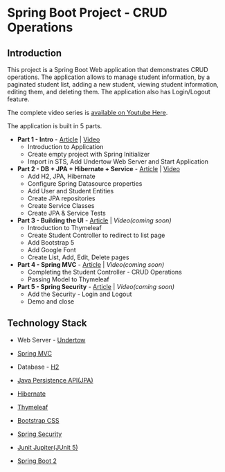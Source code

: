# Spring Boot Project - CRUD Operations

## Introduction
This project is a Spring Boot Web application that demonstrates CRUD operations. The application allows to manage student information, by a paginated student list, adding a new student, viewing student information, editing them, and deleting them. The application also has Login/Logout feature.

The complete video series is [available on Youtube Here][1].

The application is built in 5 parts.

- **Part 1 - Intro** - [Article][12] | [Video][17]
  - Introduction to Application
  - Create empty project with Spring Initializer
  - Import in STS, Add Undertow Web Server and Start Application
- **Part 2 - DB + JPA + Hibernate + Service** - [Article][13] | [Video][18]
  - Add H2, JPA, Hibernate
  - Configure Spring Datasource properties
  - Add User and Student Entities
  - Create JPA repositories
  - Create Service Classes
  - Create JPA & Service Tests
- **Part 3 - Building the UI** - [Article][14] | _Video(coming soon)_
  - Introduction to Thymeleaf
  - Create Student Controller to redirect to list page
  - Add Bootstrap 5
  - Add Google Font
  - Create List, Add, Edit, Delete pages
- **Part 4 - Spring MVC** - [Article][15] | _Video(coming soon)_
  - Completing the Student Controller - CRUD Operations
  - Passing Model to Thymeleaf
- **Part 5 - Spring Security** - [Article][16] | _Video(coming soon)_
  - Add the Security - Login and Logout
  - Demo and close

## Technology Stack

- Web Server - [Undertow][2]
- [Spring MVC][8]
- Database - [H2][3]
- [Java Persistence API(JPA)][10]
- [Hibernate][11]
- [Thymeleaf][4]
- [Bootstrap CSS][5]
- [Spring Security][9]
- [Junit Jupiter(JUnit 5)][6]
- [Spring Boot 2][7]



  [1]: https://www.youtube.com/watch?v=SSqIvBrNMkY&list=PLFZica6Hmcri2RPIt1al5cVfpEhxmaNIv
  [2]: https://undertow.io
  [3]: https://h2database.com/html/main.html
  [4]: https://www.thymeleaf.org
  [5]: https://getbootstrap.com/
  [6]: https://junit.org/junit5/
  [7]: https://spring.io/projects/spring-boot
  [8]: https://spring.io/projects/spring-framework
  [9]: https://spring.io/projects/spring-security
  [10]: https://www.oracle.com/java/technologies/persistence-jsp.html
  [11]: https://hibernate.org/orm/
  [12]: https://www.thecodejournal.tech/2021/05/build-it-with-spring-boot-crud-operations-part-1/
  [13]: https://www.thecodejournal.tech/2021/06/build-it-with-spring-boot-crud-operations-part-2/
  [14]: https://www.thecodejournal.tech/2021/06/build-it-with-spring-boot-crud-operations-part-3/
  [15]: https://www.thecodejournal.tech/2021/06/build-it-with-spring-boot-crud-operations-part-4/
  [16]: https://www.thecodejournal.tech/2021/06/build-it-with-spring-boot-crud-operations-part-5/
  [17]: https://youtu.be/SSqIvBrNMkY
  [18]: https://youtu.be/PeSei1DvRss
